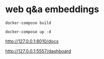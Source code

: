 # web q&a embeddings
```
docker-compose build
```
```
docker-compose up -d
```

http://127.0.0.1:8010/docs

http://127.0.0.1:5557/dashboard